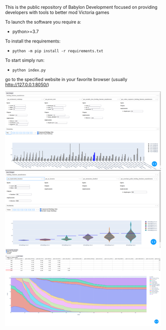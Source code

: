 This is the public repository of Babylon Development focused on providing developers with tools to better mod Victoria games

To launch the software you require a:
 - python>=3.7

To install the requirements:
 - `python -m pip install -r requirements.txt`

To start simply run:
 - `python index.py`

go to the specified website in your favorite browser (usually http://127.0.0.1:8050/)

![Building Designer bar visualisation](.demo_materials/building_designer_bar.png)
![Building Designer violin visualisation](.demo_materials/building_designer_violin.png)
![Pop buy packages visualisation](.demo_materials/pop_buy_packages_percentage.png)